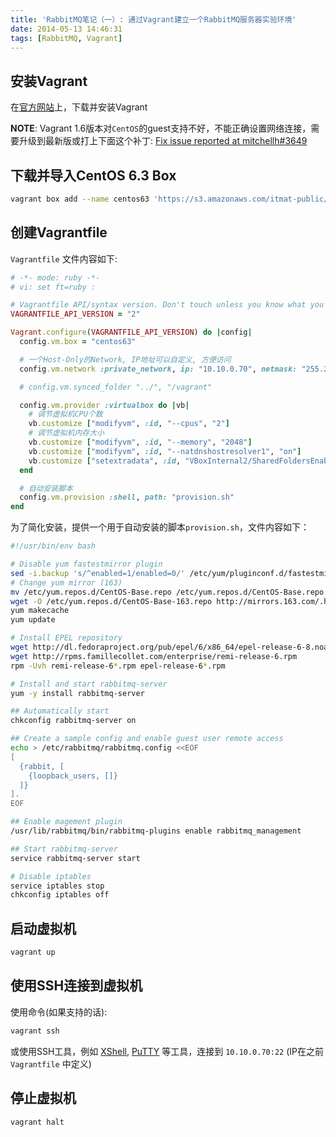 ```yaml
---
title: 'RabbitMQ笔记（一）: 通过Vagrant建立一个RabbitMQ服务器实验环境'
date: 2014-05-13 14:46:31
tags: [RabbitMQ, Vagrant]
---
```


## 安装Vagrant

在[官方网站]上，下载并安装Vagrant

[官方网站]:http://vagrantup.com

**NOTE**: Vagrant 1.6版本对`CentOS`的guest支持不好，不能正确设置网络连接，需要升级到最新版或打上下面这个补丁: [Fix issue reported at mitchellh#3649](https://github.com/cammoraton/vagrant/commit/1e4584cde51765972af41cd48fc0409756a8fd59)

## 下载并导入CentOS 6.3 Box

``` bash
vagrant box add --name centos63 'https://s3.amazonaws.com/itmat-public/centos-6.3-chef-10.14.2.box'
```

## 创建Vagrantfile

`Vagrantfile` 文件内容如下:

``` ruby Vagrantfile
# -*- mode: ruby -*-
# vi: set ft=ruby :

# Vagrantfile API/syntax version. Don't touch unless you know what you're doing!
VAGRANTFILE_API_VERSION = "2"

Vagrant.configure(VAGRANTFILE_API_VERSION) do |config|
  config.vm.box = "centos63"

  # 一个Host-Only的Network, IP地址可以自定义, 方便访问
  config.vm.network :private_network, ip: "10.10.0.70", netmask: "255.255.255.0"

  # config.vm.synced_folder "../", "/vagrant"

  config.vm.provider :virtualbox do |vb|
    # 调节虚拟机CPU个数
    vb.customize ["modifyvm", :id, "--cpus", "2"]
    # 调节虚拟机内存大小
    vb.customize ["modifyvm", :id, "--memory", "2048"]
    vb.customize ["modifyvm", :id, "--natdnshostresolver1", "on"]
    vb.customize ["setextradata", :id, "VBoxInternal2/SharedFoldersEnableSymlinksCreate/vagrant", "1"]
  end

  # 自动安装脚本
  config.vm.provision :shell, path: "provision.sh"
end
```

为了简化安装，提供一个用于自动安装的脚本`provision.sh`，文件内容如下：

``` bash
#!/usr/bin/env bash

# Disable yum fastestmirror plugin
sed -i.backup 's/^enabled=1/enabled=0/' /etc/yum/pluginconf.d/fastestmirror.conf
# Change yum mirror (163)
mv /etc/yum.repos.d/CentOS-Base.repo /etc/yum.repos.d/CentOS-Base.repo.backup
wget -O /etc/yum.repos.d/CentOS-Base-163.repo http://mirrors.163.com/.help/CentOS6-Base-163.repo
yum makecache
yum update

# Install EPEL repository
wget http://dl.fedoraproject.org/pub/epel/6/x86_64/epel-release-6-8.noarch.rpm
wget http://rpms.famillecollet.com/enterprise/remi-release-6.rpm
rpm -Uvh remi-release-6*.rpm epel-release-6*.rpm

# Install and start rabbitmq-server
yum -y install rabbitmq-server

## Automatically start
chkconfig rabbitmq-server on

## Create a sample config and enable guest user remote access
echo > /etc/rabbitmq/rabbitmq.config <<EOF
[
  {rabbit, [
    {loopback_users, []}
  ]}
].
EOF

## Enable magement plugin
/usr/lib/rabbitmq/bin/rabbitmq-plugins enable rabbitmq_management

## Start rabbitmq-server
service rabbitmq-server start

# Disable iptables
service iptables stop
chkconfig iptables off

```

## 启动虚拟机

``` bash
vagrant up
```

## 使用SSH连接到虚拟机

使用命令(如果支持的话):

``` bash
vagrant ssh
```

或使用SSH工具，例如 [XShell], [PuTTY] 等工具，连接到 `10.10.0.70:22` (IP在之前 `Vagrantfile` 中定义)

[XShell]: http://www.netsarang.com/products/xsh_overview.html
[PuTTY]: http://www.chiark.greenend.org.uk/~sgtatham/putty/download.html

## 停止虚拟机

``` bash
vagrant halt
```
